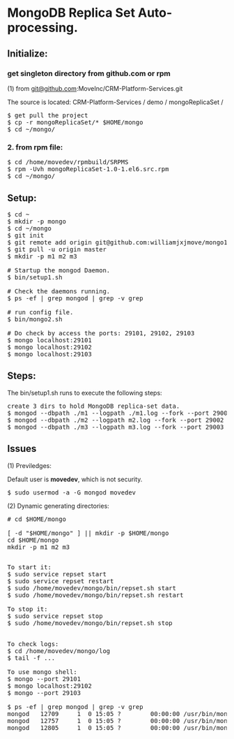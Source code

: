 # MongoDB Replica Set Auto-processing.

## Initialize:

### get singleton directory from github.com or rpm 
(1) from git@github.com:MoveInc/CRM-Platform-Services.git

The source is located: CRM-Platform-Services / demo / mongoReplicaSet /
<pre>
$ get pull the project
$ cp -r mongoReplicaSet/* $HOME/mongo
$ cd ~/mongo/
</pre>

### 2. from rpm file:
<pre>
$ cd /home/movedev/rpmbuild/SRPMS
$ rpm -Uvh mongoReplicaSet-1.0-1.el6.src.rpm
$ cd ~/mongo/
</pre>


## Setup:
<pre>
$ cd ~
$ mkdir -p mongo
$ cd ~/mongo
$ git init
$ git remote add origin git@github.com:williamjxjmove/mongo1.git
$ git pull -u origin master
$ mkdir -p m1 m2 m3

# Startup the mongod Daemon.
$ bin/setup1.sh

# Check the daemons running.
$ ps -ef | grep mongod | grep -v grep

# run config file.
$ bin/mongo2.sh

# Do check by access the ports: 29101, 29102, 29103
$ mongo localhost:29101
$ mongo localhost:29102
$ mongo localhost:29103
</pre>

## Steps:
The bin/setup1.sh runs to execute the following steps:
<pre>
create 3 dirs to hold MongoDB replica-set data.
$ mongod --dbpath ./m1 --logpath ./m1.log --fork --port 29001 --replSet SetA --smallfiles
$ mongod --dbpath ./m2 --logpath m2.log --fork --port 29002 --replSet SetA  --smallfiles
$ mongod --dbpath ./m3 --logpath m3.log --fork --port 29003 --replSet SetA  --smallfiles
</pre>

## Issues

(1) Previledges:

Default user is <strong>movedev</strong>, which is not security.
<pre>
$ sudo usermod -a -G mongod movedev
</pre>


(2) Dynamic generating directories:
<pre>
# cd $HOME/mongo

[ -d "$HOME/mongo" ] || mkdir -p $HOME/mongo
cd $HOME/mongo
mkdir -p m1 m2 m3

</pre>


<pre>
To start it:
$ sudo service repset start
$ sudo service repset restart
$ sudo /home/movedev/mongo/bin/repset.sh start
$ sudo /home/movedev/mongo/bin/repset.sh restart

To stop it:
$ sudo service repset stop
$ sudo /home/movedev/mongo/bin/repset.sh stop


To check logs:
$ cd /home/movedev/mongo/log
$ tail -f ...

To use mongo shell:
$ mongo --port 29101
$ mongo localhost:29102
$ mongo --port 29103

$ ps -ef | grep mongod | grep -v grep
mongod   12709     1  0 15:05 ?        00:00:00 /usr/bin/mongod -f /home/movedev/mongo/etc/replica_set1.conf
mongod   12757     1  0 15:05 ?        00:00:00 /usr/bin/mongod -f /home/movedev/mongo/etc/replica_set2.conf
mongod   12805     1  0 15:05 ?        00:00:00 /usr/bin/mongod -f /home/movedev/mongo/etc/replica_set3.conf
</pre>
